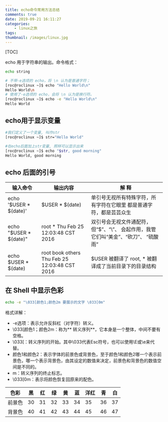 ```yaml
---
title: echo命令常用方法总结
comments: true
date: 2019-09-21 16:11:27
categories:
	- linux之旅
tags:
thumbnail: /images/linux.jpg
---
```

[TOC]

echo 用于字符串的输出。命令格式：
```bash
echo string

# 不带-e选项的 echo，将 \n 认为是普通字符；
[roc@roclinux ~]$ echo "Hello World\n"
Hello World\n
# 使用了-e选项的 echo，会将 \n 认为是换行符。
[roc@roclinux ~]$ echo -e "Hello World\n"
Hello World
```
## echo用于显示变量
```bash
#我们定义了一个变量, 叫作str
[roc@roclinux ~]$ str="Hello World"
 
#在echo后面加上str变量, 照样可以显示出来
[roc@roclinux ~]$ echo "$str, good morning"
Hello World, good morning
```
## echo 后面的引号

|输入命令|输出内容|解 释|
|--|--|--|
|echo '$USER * $(date)'|$USER * $(date)|单引号无视所有特殊字符，所有字符在它眼里 都是普通字符，都是芸芸众生
|echo "$USER * $(date)"|root * Thu Feb 25 12:03:48 CST 2016|双引号会无视文件通配符，但“$”、“\”、 会起作用，我管它们叫“美金”、“砍刀”、 “硫酸雨”
|echo $USER * $(date)|root book others Thu Feb 25 12:03:48 CST 2016|$USER 被翻译了 root, * 被翻译成了当前目录下的目录结构
## 在 Shell 中显示色彩
```bash
echo -e "\033[颜色1;颜色2m 要展示的文字 \033[0m"
```

格式详解：
* -e选项：表示允许反斜杠（对字符）转义。
* \033[颜色1；颜色2m：称为**                                                                                  转义序列**，它本身是一个整体，中间不要有空格。
* \033[：转义序列的开始。其中\033代表Esc符号，也可以使用\E或\e来代替。
* 颜色1和颜色2：表示字体的前景色或背景色，至于颜色1和颜色2哪一个表示前景色，哪一个表示背景色，由其设定的数值来决定，前景色和背景色的数值空间是不同的。
* m：转义序列的终止标志。
*  \033[0m：表示将颜色恢复回原来的配色。


|色彩| 黑 | 红 | 绿 | 黄|  蓝 |洋红|青|白|
|--- | --- | --- | --- |--- | --- | --- | --- |---|
|前景色|30|31|32|33|34|35|36|37|
|背景色|40|41|42|43|44|45|46|47|

